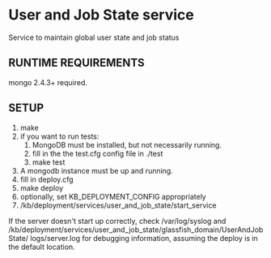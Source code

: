 User and Job State service
==========================

Service to maintain global user state and job status

RUNTIME REQUIREMENTS
--------------------

mongo 2.4.3+ required.

SETUP
-----

1. make
2. if you want to run tests:  
    1. MongoDB must be installed, but not necessarily running.  
    2. fill in the the test.cfg config file in ./test  
    3. make test  
3. A mongodb instance must be up and running.
5. fill in deploy.cfg
6. make deploy
7. optionally, set KB_DEPLOYMENT_CONFIG appropriately
8. /kb/deployment/services/user_and_job_state/start_service

If the server doesn't start up correctly, check /var/log/syslog and
/kb/deployment/services/user_and_job_state/glassfish_domain/UserAndJobState/
  logs/server.log for debugging information, assuming the deploy is in the
default location.
